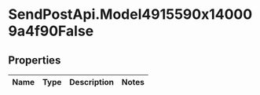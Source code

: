 # SendPostApi.Model4915590x140009a4f90False

## Properties
Name | Type | Description | Notes
------------ | ------------- | ------------- | -------------


